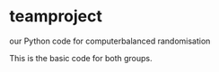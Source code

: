 # teamproject
our Python code for computerbalanced randomisation

This is the basic code for both groups.
